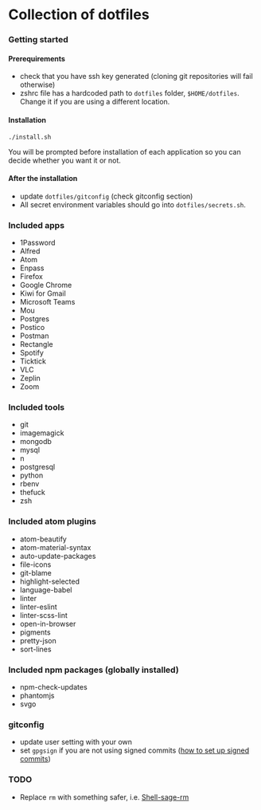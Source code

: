 # Collection of dotfiles

### Getting started

#### Prerequirements

* check that you have ssh key generated (cloning git repositories will fail otherwise)
* zshrc file has a hardcoded path to `dotfiles` folder, `$HOME/dotfiles`. Change it if you are using a different location.

#### Installation

```
./install.sh
```

You will be prompted before installation of each application so you can decide whether you want it or not.

#### After the installation

* update `dotfiles/gitconfig` (check gitconfig section)
* All secret environment variables should go into `dotfiles/secrets.sh`.

### Included apps

* 1Password
* Alfred
* Atom
* Enpass
* Firefox
* Google Chrome
* Kiwi for Gmail
* Microsoft Teams
* Mou
* Postgres
* Postico
* Postman
* Rectangle
* Spotify
* Ticktick
* VLC
* Zeplin
* Zoom

### Included tools

* git
* imagemagick
* mongodb
* mysql
* n
* postgresql
* python
* rbenv
* thefuck
* zsh

### Included atom plugins

* atom-beautify
* atom-material-syntax
* auto-update-packages
* file-icons
* git-blame
* highlight-selected
* language-babel
* linter
* linter-eslint
* linter-scss-lint
* open-in-browser
* pigments
* pretty-json
* sort-lines

### Included npm packages (globally installed)

* npm-check-updates
* phantomjs
* svgo

### gitconfig

* update user setting with your own
* set `gpgsign` if you are not using signed commits ([how to set up signed commits](https://help.github.com/en/articles/signing-commits))

### TODO

* Replace `rm` with something safer, i.e. [Shell-sage-rm](https://github.com/kaelzhang/shell-safe-rm)
